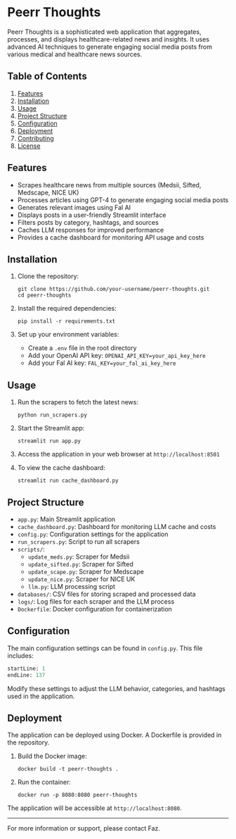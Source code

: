 # Peerr Thoughts

Peerr Thoughts is a sophisticated web application that aggregates, processes, and displays healthcare-related news and insights. It uses advanced AI techniques to generate engaging social media posts from various medical and healthcare news sources.

## Table of Contents

1. [Features](#features)
2. [Installation](#installation)
3. [Usage](#usage)
4. [Project Structure](#project-structure)
5. [Configuration](#configuration)
6. [Deployment](#deployment)
7. [Contributing](#contributing)
8. [License](#license)

## Features

- Scrapes healthcare news from multiple sources (Medsii, Sifted, Medscape, NICE UK)
- Processes articles using GPT-4 to generate engaging social media posts
- Generates relevant images using Fal AI
- Displays posts in a user-friendly Streamlit interface
- Filters posts by category, hashtags, and sources
- Caches LLM responses for improved performance
- Provides a cache dashboard for monitoring API usage and costs

## Installation

1. Clone the repository:
   ```
   git clone https://github.com/your-username/peerr-thoughts.git
   cd peerr-thoughts
   ```

2. Install the required dependencies:
   ```
   pip install -r requirements.txt
   ```

3. Set up your environment variables:
   - Create a `.env` file in the root directory
   - Add your OpenAI API key: `OPENAI_API_KEY=your_api_key_here`
   - Add your Fal AI key: `FAL_KEY=your_fal_ai_key_here`

## Usage

1. Run the scrapers to fetch the latest news:
   ```
   python run_scrapers.py
   ```

2. Start the Streamlit app:
   ```
   streamlit run app.py
   ```

3. Access the application in your web browser at `http://localhost:8501`

4. To view the cache dashboard:
   ```
   streamlit run cache_dashboard.py
   ```

## Project Structure

- `app.py`: Main Streamlit application
- `cache_dashboard.py`: Dashboard for monitoring LLM cache and costs
- `config.py`: Configuration settings for the application
- `run_scrapers.py`: Script to run all scrapers
- `scripts/`:
  - `update_meds.py`: Scraper for Medsii
  - `update_sifted.py`: Scraper for Sifted
  - `update_scape.py`: Scraper for Medscape
  - `update_nice.py`: Scraper for NICE UK
  - `llm.py`: LLM processing script
- `databases/`: CSV files for storing scraped and processed data
- `logs/`: Log files for each scraper and the LLM process
- `Dockerfile`: Docker configuration for containerization

## Configuration

The main configuration settings can be found in `config.py`. This file includes:

```python:config.py
startLine: 1
endLine: 137
```

Modify these settings to adjust the LLM behavior, categories, and hashtags used in the application.

## Deployment

The application can be deployed using Docker. A Dockerfile is provided in the repository.

1. Build the Docker image:
   ```
   docker build -t peerr-thoughts .
   ```

2. Run the container:
   ```
   docker run -p 8080:8080 peerr-thoughts
   ```

The application will be accessible at `http://localhost:8080`.

---

For more information or support, please contact Faz.
